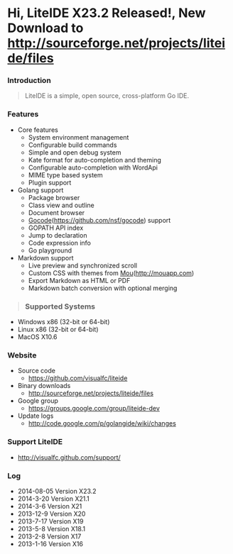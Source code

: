 # Hi, LiteIDE X23.2 Released!, New Download to http://sourceforge.net/projects/liteide/files #

### Introduction ###
> LiteIDE is a simple, open source, cross-platform Go IDE.

### Features ###
  * Core features
    * System environment management
    * Configurable build commands
    * Simple and open debug system
    * Kate format for auto-completion and theming
    * Configurable auto-completion with WordApi
    * MIME type based system
    * Plugin support
  * Golang support
    * Package browser
    * Class view and outline
    * Document browser
    * [Gocode](Gocode.md)(https://github.com/nsf/gocode) support
    * GOPATH API index
    * Jump to declaration
    * Code expression info
    * Go playground
  * Markdown support
    * Live preview and synchronized scroll
    * Custom CSS with themes from [Mou](Mou.md)(http://mouapp.com)
    * Export Markdown as HTML or PDF
    * Markdown batch conversion with optional merging

> ### Supported Systems ###
  * Windows x86 (32-bit or 64-bit)
  * Linux x86 (32-bit or 64-bit)
  * MacOS X10.6

### Website ###
  * Source code
    * https://github.com/visualfc/liteide
  * Binary downloads
    * http://sourceforge.net/projects/liteide/files
  * Google group
    * https://groups.google.com/group/liteide-dev
  * Update logs
    * http://code.google.com/p/golangide/wiki/changes

### Support LiteIDE ###
  * http://visualfc.github.com/support/

### Log ###
  * 2014-08-05 Version X23.2
  * 2014-3-20 Version X21.1
  * 2014-3-6 Version X21
  * 2013-12-9 Version X20
  * 2013-7-17 Version X19
  * 2013-5-8 Version X18.1
  * 2013-2-8 Version X17
  * 2013-1-16 Version X16